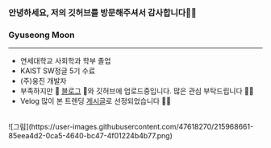 ### 안녕하세요, 저의 깃허브를 방문해주셔서 감사합니다👋👋

### Gyuseong Moon
---
- 연세대학교 사회학과 학부 졸업
- KAIST SW정글 5기 수료
- (주)웅진 개발자
- 부족하지만 🙆 [블로그](https://velog.io/@ngngs) 🙆와 깃허브에 업로드중입니다. 많은 관심 부탁드립니다 👏👏
- Velog 많이 본 트렌딩 [게시글](https://velog.io/@ngngs/%ED%95%9C-%EC%9E%A5%EC%9C%BC%EB%A1%9C-%EB%B3%B4%EB%8A%94-%EC%95%8C%EA%B3%A0%EB%A6%AC%EC%A6%98)로 선정되었습니다 👩‍💻
<br>
![그림](https://user-images.githubusercontent.com/47618270/215968661-85eea4d2-0ca5-4640-bc47-4f01224b4b77.png)


